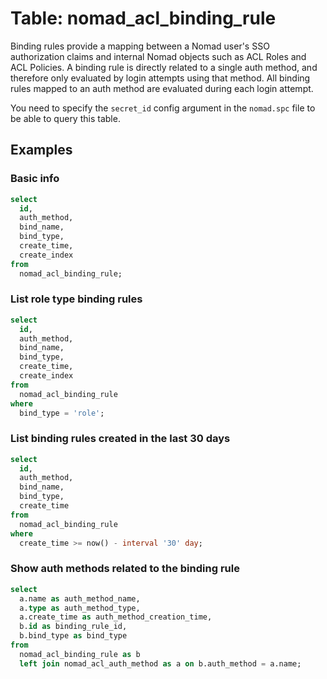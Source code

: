 # Table: nomad_acl_binding_rule

Binding rules provide a mapping between a Nomad user's SSO authorization claims and internal Nomad objects such as ACL Roles and ACL Policies. A binding rule is directly related to a single auth method, and therefore only evaluated by login attempts using that method. All binding rules mapped to an auth method are evaluated during each login attempt.

You need to specify the `secret_id` config argument in the `nomad.spc` file to be able to query this table.

## Examples

### Basic info

```sql
select
  id,
  auth_method,
  bind_name,
  bind_type,
  create_time,
  create_index
from
  nomad_acl_binding_rule;
```

### List role type binding rules

```sql
select
  id,
  auth_method,
  bind_name,
  bind_type,
  create_time,
  create_index
from
  nomad_acl_binding_rule
where
  bind_type = 'role';
```

### List binding rules created in the last 30 days

```sql
select
  id,
  auth_method,
  bind_name,
  bind_type,
  create_time
from
  nomad_acl_binding_rule
where
  create_time >= now() - interval '30' day;
```

### Show auth methods related to the binding rule

```sql
select
  a.name as auth_method_name,
  a.type as auth_method_type,
  a.create_time as auth_method_creation_time,
  b.id as binding_rule_id,
  b.bind_type as bind_type
from
  nomad_acl_binding_rule as b
  left join nomad_acl_auth_method as a on b.auth_method = a.name;
```

